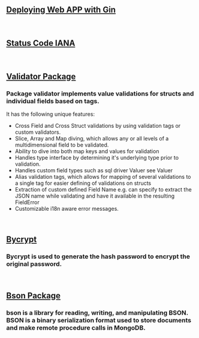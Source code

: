 ## [Deploying Web APP with Gin](https://levelup.gitconnected.com/deploying-a-simple-golang-webapp-on-heroku-4dbd00bc9b0e) 

<br>

## [Status Code IANA](https://www.iana.org/assignments/http-status-codes/http-status-codes.xhtml)

<br>

 ## [Validator Package](https://pkg.go.dev/github.com/go-playground/validator/v10@v10.9.0#section-readme)


### Package validator implements value validations for structs and individual fields based on tags.

It has the following unique features:

- Cross Field and Cross Struct validations by using validation tags or custom validators.
- Slice, Array and Map diving, which allows any or all levels of a multidimensional field to be validated.
- Ability to dive into both map keys and values for validation
- Handles type interface by determining it's underlying type prior to validation.
- Handles custom field types such as sql driver Valuer see Valuer
- Alias validation tags, which allows for mapping of several validations to a single tag for easier defining of validations on structs
- Extraction of custom defined Field Name e.g. can specify to extract the JSON name while validating and have it available in the resulting FieldError
- Customizable i18n aware error messages.

<br>

## [Bycrypt](https://pkg.go.dev/golang.org/x/crypto@v0.0.0-20210921155107-089bfa567519/bcrypt)

### Bycrypt is used to generate the hash password to encrypt the original password.

<br>

## [Bson Package](https://pkg.go.dev/go.mongodb.org/mongo-driver@v1.4.5/bson)

### bson is a library for reading, writing, and manipulating BSON. BSON is a binary serialization format used to store documents and make remote procedure calls in MongoDB.
